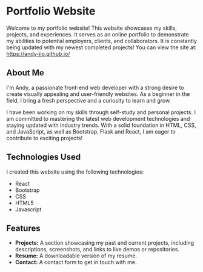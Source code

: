 # Portfolio Website

Welcome to my portfolio website! This website showcases my skills, projects, and experiences. It serves as an online portfolio to demonstrate my abilities to potential employers, clients, and collaborators. It is constantly being updated with my newest completed projects! You can view the site at: https://andy-iio.github.io/

## About Me

I'm Andy, a passionate front-end web developer with a strong desire to create visually appealing and user-friendly websites. As a beginner in the field, I bring a fresh perspective and a curiosity to learn and grow.

I have been working on my skills through self-study and personal projects. I am committed to mastering the latest web development technologies and staying updated with industry trends. With a solid foundation in HTML, CSS, and JavaScript, as well as Bootstrap, Flask and React, I am eager to contribute to exciting projects!


## Technologies Used

I created this website using the following technologies:
- React
- Bootstrap
- CSS
- HTML5
- Javascript

## Features

- **Projects:** A section showcasing my past and current projects, including descriptions, screenshots, and links to live demos or repositories.
- **Resume:** A downloadable version of my resume.
- **Contact:** A contact form to get in touch with me.

